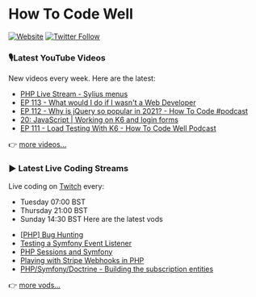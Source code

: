 # How To Code Well

[![Website](https://img.shields.io/twitch/status/howtocodewell?color=pink&label=LIVE%20CODING%20ON%20TWITCH&logoColor=%3D&style=for-the-badge)](https://howtocodewell.net/live)
[![Twitter Follow](https://img.shields.io/twitter/follow/howtocodewell?color=pink&logo=twitter&style=for-the-badge)](https://twitter.com/intent/follow?original_referer=https%3A%2F%2Fgithub.com%2Fhowtocodewell&screen_name=howtocodewell)


### 🎙️Latest YouTube Videos
New videos every week.  Here are the latest:
<!-- YOUTUBE-HTCW:START -->
- [PHP Live Stream - Sylius menus](https://www.youtube.com/watch?v=4EtQyxoakb0)
- [EP 113 - What would I do if I wasn't a Web Developer](https://www.youtube.com/watch?v=w8szemdgLNU)
- [EP 112 - Why is jQuery so popular in 2021? - How To Code #podcast](https://www.youtube.com/watch?v=2ld3oiQqrMc)
- [20: JavaScript | Working on K6 and login forms](https://www.youtube.com/watch?v=Zs-MJK6EX3c)
- [EP 111 - Load Testing With K6 - How To Code Well Podcast](https://www.youtube.com/watch?v=f03fhvcMdaU)
<!-- YOUTUBE-HTCW:END -->

👉 [more videos...](https://youtube.com/howtocodewell)

### ▶️ Latest Live Coding Streams
Live coding on [Twitch](https://howtocodewell.net/live) every:
- Tuesday 07:00 BST
- Thursday 21:00 BST
- Sunday 14:30 BST
Here are the latest vods

<!-- YOUTUBE-HTCW-LIVE:START -->
- [[PHP] Bug Hunting](https://www.youtube.com/watch?v=rW6YexFEkx8)
- [Testing a Symfony Event Listener](https://www.youtube.com/watch?v=_ZlnQ3YUL_8)
- [PHP Sessions and Symfony](https://www.youtube.com/watch?v=MCXcQ6dIw1s)
- [Playing with Stripe Webhooks in PHP](https://www.youtube.com/watch?v=zIeqnODdPEk)
- [PHP/Symfony/Doctrine -  Building the subscription entities](https://www.youtube.com/watch?v=y6MH3VCZg20)
<!-- YOUTUBE-HTCW-LIVE:END -->

👉 [more vods...](https://youtube.com/howtocodewelllive)